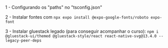 1 - Configurando os "paths" no "tsconfig.json"

2 - Instalar fontes com `npx expo install @expo-google-fonts/roboto expo-font`

3 - Instalar gluestack legado (para conseguir acompanhar o curso): `npm i @gluestack-ui/themed @gluestack-style/react react-native-svg@13.4.0 --legacy-peer-deps`
